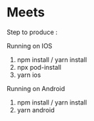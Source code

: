 # Meets

Step to produce : 

Running on IOS 
1. npm install / yarn install
2. npx pod-install
3. yarn ios

Running on Android
1. npm install / yarn install
2. yarn android
